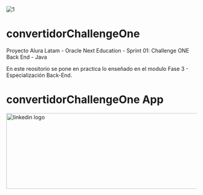 ![1](https://app.aluracursos.com/assets/images/logos/logo-aluraespanhol.svg)

# convertidorChallengeOne
Proyecto Alura Latam - Oracle Next Education - Sprint 01: Challenge ONE
Back End - Java

En este reositorio se pone en practica lo enseñado en el modulo Fase 3 - Especialización Back-End.

# convertidorChallengeOne App

<div align="left">
  <a href="https://github.com/andresGitDev/convertidorChallengeOne">
    <img src="/images/app.gif"  height="200" width="1042" alt="linkedin logo"/>
  </a>
</div>
